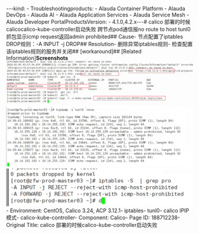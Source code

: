 ---kind:   - Troubleshootingproducts:    - Alauda Container Platform   - Alauda DevOps   - Alauda AI   - Alauda Application Services   - Alauda Service Mesh   - Alauda Developer PortalProductsVersion:   - 4.1.0,4.2.x---<!-- A type of document that involves encountering a fault, diag...it, performing root cause analysis, and providing solutions. --># calico 部署的时候calicocalico-kube-controller启动失败 跨节点pod通信报no route to host tunl0抓包显示icmp request返回admin prohibited## Cause- 节点配置了iptables DROP规则：-A INPUT -j DROP## Resolution- 删除异常iptables规则- 检查配置该iptables规则的服务并关闭## [workaround]## [Related Information]**Screenshots**![](assets/calico-bu-shu-de-shi-hou-calico-kube-controllerqi-dong-shi-bai/image-2024-2-5_16-54-18.png)![](assets/calico-bu-shu-de-shi-hou-calico-kube-controllerqi-dong-shi-bai/image-2024-2-5_17-0-8.png)![](assets/calico-bu-shu-de-shi-hou-calico-kube-controllerqi-dong-shi-bai/image-2024-2-5_17-1-48.png)- Environment: CentOS, Calico 3.24, ACP 3.12.1- iptables- tunl0- calico IPIP模式- calico-kube-controller- Component: Calico- Page ID: 188712238- Original Title: calico 部署的时候calico-kube-controller启动失败